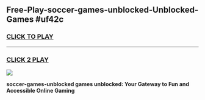 
## Free-Play-soccer-games-unblocked-Unblocked-Games #uf42c
<h3>
<a href="https://news.freeplayer.one?title=soccer-games-unblocked&ref=8M">CLICK TO PLAY</a></h3>
<hr>

<h3>
<a href="https://news.freeplayer.one?title=soccer-games-unblocked&ref=8M">CLICK 2 PLAY</a>
  
</h3>

<a href="https://news.freeplayer.one?title=soccer-games-unblocked&ref=8M"><img src="https://clearcache.store/games.png"></a>


**soccer-games-unblocked games unblocked: Your Gateway to Fun and Accessible Online Gaming**
